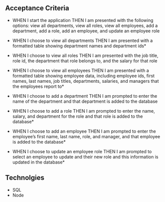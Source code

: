 ## Acceptance Criteria 

* WHEN I start the application
THEN I am presented with the following options: view all departments, view all roles, view all employees, add a department, add a role, add an employee, and update an employee role

* WHEN I choose to view all departments THEN I am presented with a formatted table showing department names and department ids*

* WHEN I choose to view all roles
THEN I am presented with the job title, role id, the department that role belongs to, and the salary for that role

* WHEN I choose to view all employees THEN I am presented with a formatted table showing employee data, including employee ids, first names, last names, job titles, departments, salaries, and managers that the employees report to* 

* WHEN I choose to add a department
THEN I am prompted to enter the name of the department and that department is added to the database

* WHEN I choose to add a role THEN I am prompted to enter the name, salary, and department for the role and that role is added to the database*

* WHEN I choose to add an employee THEN I am prompted to enter the employee’s first name, last name, role, and manager, and that employee is added to the database*

* WHEN I choose to update an employee role THEN I am prompted to select an employee to update and their new role and this information is updated in the database*

## Technolgies

* SQL 
* Node 